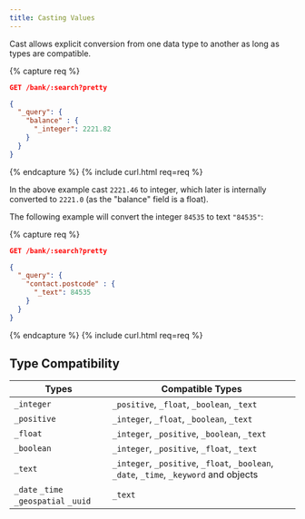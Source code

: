 ```yaml
---
title: Casting Values
---
```


Cast allows explicit conversion from one data type to another as long as types
are compatible.

{% capture req %}

```json
GET /bank/:search?pretty

{
  "_query": {
    "balance" : {
      "_integer": 2221.82
    }
  }
}
```
{% endcapture %}
{% include curl.html req=req %}

In the above example cast `2221.46` to integer, which later is internally
converted to `2221.0` (as the "balance" field is a float).

The following example will convert the integer `84535` to text `"84535"`:

{% capture req %}

```json
GET /bank/:search?pretty

{
  "_query": {
    "contact.postcode" : {
      "_text": 84535
    }
  }
}
```
{% endcapture %}
{% include curl.html req=req %}


## Type Compatibility

| Types                                 | Compatible Types                                                                        |
|---------------------------------------|-----------------------------------------------------------------------------------------|
| `_integer`                            | `_positive`, `_float`, `_boolean`, `_text`                                              |
| `_positive`                           | `_integer`, `_float`, `_boolean`, `_text`                                               |
| `_float`                              | `_integer`, `_positive`, `_boolean`, `_text`                                            |
| `_boolean`                            | `_integer`, `_positive`, `_float`, `_text`                                              |
| `_text`                               | `_integer`, `_positive`, `_float`, `_boolean`, `_date`, `_time`, `_keyword` and objects |
| `_date` `_time` `_geospatial` `_uuid` | `_text`                                                                                 |
